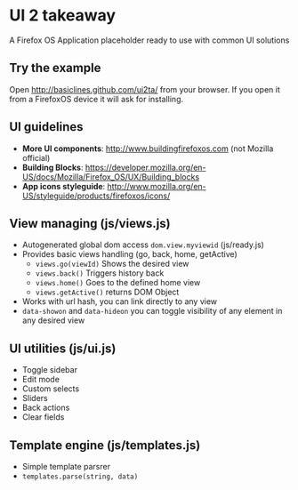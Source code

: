 # UI 2 takeaway
A Firefox OS Application placeholder ready to use with common UI solutions

## Try the example
Open http://basiclines.github.com/ui2ta/ from your browser.
If you open it from a FirefoxOS device it will ask for installing.

## UI guidelines
* **More UI components**: http://www.buildingfirefoxos.com (not Mozilla official)
* **Building Blocks**: https://developer.mozilla.org/en-US/docs/Mozilla/Firefox_OS/UX/Building_blocks
* **App icons styleguide**: http://www.mozilla.org/en-US/styleguide/products/firefoxos/icons/

## View managing (js/views.js)
* Autogenerated global dom access `dom.view.myviewid` (js/ready.js)
* Provides basic views handling (go, back, home, getActive)
	* `views.go(viewId)` Shows the desired view
	* `views.back()` Triggers history back
	* `views.home()` Goes to the defined home view
	* `views.getActive()` returns DOM Object
* Works with url hash, you can link directly to any view
* `data-showon` and `data-hideon` you can toggle visibility of any element in any desired view

## UI utilities (js/ui.js)
* Toggle sidebar
* Edit mode
* Custom selects
* Sliders
* Back actions
* Clear fields

## Template engine (js/templates.js)
* Simple template parsrer
* `templates.parse(string, data)`

